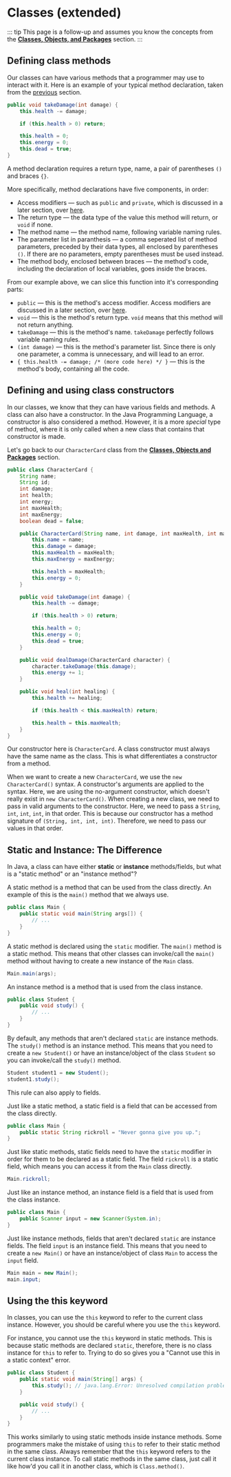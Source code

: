 # Classes (extended)

::: tip
This page is a follow-up and assumes you know the concepts from the [**Classes, Objects, and Packages**](../2/classes-objects-packages.html) section.
:::

## Defining class methods
Our classes can have various methods that a programmer may use to interact with it. Here is an example of your typical method declaration, taken from the [previous](../2/classes-objects-packages.html) section.
```java
public void takeDamage(int damage) {
	this.health -= damage;

	if (this.health > 0) return;

	this.health = 0;
	this.energy = 0;
	this.dead = true;
}
```
A method declaration requires a return type, name, a pair of parentheses `()` and braces `{}`.

More specifically, method declarations have five components, in order:
- Access modifiers — such as `public` and `private`, which is discussed in a later section, over [here](../2/oop.html#access-modifiers).
- The return type — the data type of the value this method will return, or `void` if none.
- The method name — the method name, following variable naming rules. 
- The parameter list in paranthesis — a comma seperated list of method parameters, preceded by their data types, all enclosed by parentheses `()`. If there are no parameters, empty parentheses must be used instead.
- The method body, enclosed between braces — the method's code, including the declaration of local variables, goes inside the braces.

From our example above, we can slice this function into it's corresponding parts:
- `public` — this is the method's access modifier. Access modifiers are discussed in a later section, over [here](../2/oop.html#access-modifiers).
- `void` — this is the method's return type. `void` means that this method will not return anything.
- `takeDamage` — this is the method's name. `takeDamage` perfectly follows variable naming rules.
- `(int damage)` — this is the method's parameter list. Since there is only one parameter, a comma is unnecessary, and will lead to an error.
- `{ this.health -= damage; /* (more code here) */ }` — this is the method's body, containing all the code.

## Defining and using class constructors 
In our classes, we know that they can have various fields and methods. A class can also have a constructor. In the Java Programming Language, a constructor is also considered a method. However, it is a more *special* type of method, where it is only called when a new class that contains that constructor is made.

Let's go back to our `CharacterCard` class from the [**Classes, Objects and Packages**](../2/classes-objects-packages) section.
```java
public class CharacterCard {
	String name;
	String id;
	int damage;
	int health;
	int energy;
	int maxHealth;
	int maxEnergy;
	boolean dead = false;

	public CharacterCard(String name, int damage, int maxHealth, int maxEnergy) {
		this.name = name;
		this.damage = damage;
		this.maxHealth = maxHealth;
		this.maxEnergy = maxEnergy;

		this.health = maxHealth;
		this.energy = 0;
	}

	public void takeDamage(int damage) {
		this.health -= damage;

		if (this.health > 0) return;

		this.health = 0;
		this.energy = 0;
		this.dead = true;
	}

	public void dealDamage(CharacterCard character) {
		character.takeDamage(this.damage);
		this.energy += 1;
	}

	public void heal(int healing) {
		this.health += healing;

		if (this.health < this.maxHealth) return;

		this.health = this.maxHealth;
	}
}
```
Our constructor here is `CharacterCard`. A class constructor must always have the same name as the class. This is what differentiates a constructor from a method.

When we want to create a new `CharacterCard`, we use the `new CharacterCard()` syntax. A constructor's arguments are applied to the syntax. Here, we are using the no-argument constructor, which doesn't really exist in `new CharacterCard()`. When creating a new class, we need to pass in valid arguments to the constructor. Here, we need to pass a `String`, `int`, `int`, `int`, in that order. This is because our constructor has a method signature of `(String, int, int, int)`. Therefore, we need to pass our values in that order.

## Static and Instance: The Difference

In Java, a class can have either **static** or **instance** methods/fields, but what is a "static method" or an "instance method"?

A static method is a method that can be used from the class directly. An example of this is the `main()` method that we always use.
```java
public class Main {
	public static void main(String args[]) {
		// ...
	}
}
```

A static method is declared using the `static` modifier. The `main()` method is a static method. This means that other classes can invoke/call the `main()` method without having to create a new instance of the `Main` class.
```java
Main.main(args);
```

An instance method is a method that is used from the class instance.
```java
public class Student {
	public void study() {
		// ...
	}
}
```

By default, any methods that aren't declared `static` are instance methods. The `study()` method is an instance method. This means that you need to create a `new Student()` or have an instance/object of the class `Student` so you can invoke/call the `study()` method.
```java
Student student1 = new Student();
student1.study();
```

This rule can also apply to fields.

Just like a static method, a static field is a field that can be accessed from the class directly. 

```java
public class Main {
	public static String rickroll = "Never gonna give you up.";
}
```

Just like static methods, static fields need to have the `static` modifier in order for them to be declared as a static field. The field `rickroll` is a static field, which means you can access it from the `Main` class directly.
```java
Main.rickroll;
```

Just like an instance method, an instance field is a field that is used from the class instance.
```java
public class Main {
	public Scanner input = new Scanner(System.in);
}
```

Just like instance methods, fields that aren't declared `static` are instance fields. The field `input` is an instance field. This means that you need to create a `new Main()` or have an instance/object of class `Main` to access the `input` field.
```java
Main main = new Main();
main.input;
```

## Using the this keyword

In classes, you can use the `this` keyword to refer to the current class instance. However, you should be careful where you use the `this` keyword.

For instance, you cannot use the `this` keyword in static methods. This is because static methods are declared `static`, therefore, there is no class instance for `this` to refer to. Trying to do so gives you a "Cannot use this in a static context" error.

```java
public class Student {
	public static void main(String[] args) {
		this.study(); // java.lang.Error: Unresolved compilation problem: Cannot use this in a static context
	}

	public void study() {
		// ...
	}
}
```

This works similarly to using static methods inside instance methods. Some programmers make the mistake of using `this` to refer to their static method in the same class. Always remember that the `this` keyword refers to the current class instance. To call static methods in the same class, just call it like how'd you call it in another class, which is `Class.method()`.